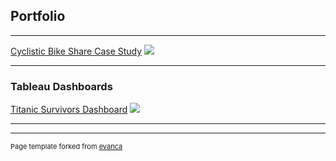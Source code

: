 ## Portfolio

---

[Cyclistic Bike Share Case Study](/cyclisticbikeshare.md)
<img src="images/dummy_thumbnail.jpg?raw=true"/>

---

### Tableau Dashboards

[Titanic Survivors Dashboard](/unknown)
<img src="images/dummy_thumbnail.jpg?raw=true"/>

---




---
<p style="font-size:11px">Page template forked from <a href="https://github.com/evanca/quick-portfolio">evanca</a></p>
<!-- Remove above link if you don't want to attibute -->
